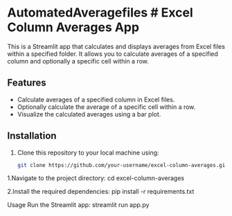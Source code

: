 # AutomatedAveragefiles # Excel Column Averages App

This is a Streamlit app that calculates and displays averages from Excel files within a specified folder. It allows you to calculate averages of a specified column and optionally a specific cell within a row.

## Features

- Calculate averages of a specified column in Excel files.
- Optionally calculate the average of a specific cell within a row.
- Visualize the calculated averages using a bar plot.

## Installation

1. Clone this repository to your local machine using:

   ```bash
   git clone https://github.com/your-username/excel-column-averages.git
1.Navigate to the project directory:
cd excel-column-averages

2.Install the required dependencies:
pip install -r requirements.txt

Usage
Run the Streamlit app:
streamlit run app.py
